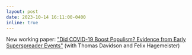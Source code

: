 ```yaml
---
layout: post
date: 2023-10-14 16:11:00-0400
inline: true
---
```


New working paper: ["Did COVID-19 Boost Populism? Evidence from Early Superspreader Events"](https://osf.io/7xqkz) (with Thomas Davidson and Felix Hagemeister)
